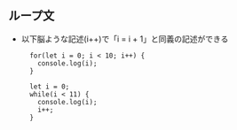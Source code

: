 ## ループ文
- 以下脳ような記述(i++)で「i = i + 1」と同義の記述ができる


        for(let i = 0; i < 10; i++) {
          console.log(i);
        }
        
        let i = 0;
        while(i < 11) {
          console.log(i);
          i++;
        }
